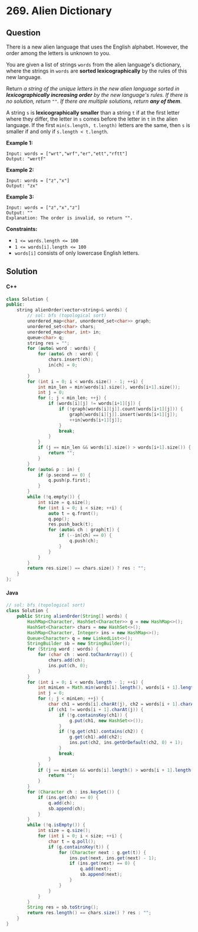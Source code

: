# 269. Alien Dictionary

## Question

There is a new alien language that uses the English alphabet. However, the order among the letters is unknown to you.

You are given a list of strings `words` from the alien language's dictionary, where the strings in `words` are **sorted lexicographically** by the rules of this new language.

Return _a string of the unique letters in the new alien language sorted in **lexicographically increasing order** by the new language's rules. If there is no solution, return_ `""`_. If there are multiple solutions, return **any of them**_.

A string `s` is **lexicographically smaller** than a string `t` if at the first letter where they differ, the letter in `s` comes before the letter in `t` in the alien language. If the first `min(s.length, t.length)` letters are the same, then `s` is smaller if and only if `s.length < t.length`.

**Example 1:**

```
Input: words = ["wrt","wrf","er","ett","rftt"]
Output: "wertf"
```

**Example 2:**

```
Input: words = ["z","x"]
Output: "zx"
```

**Example 3:**

```
Input: words = ["z","x","z"]
Output: ""
Explanation: The order is invalid, so return "".
```

**Constraints:**

* `1 <= words.length <= 100`
* `1 <= words[i].length <= 100`
* `words[i]` consists of only lowercase English letters.

## Solution

#### C++

```cpp
class Solution {
public:
    string alienOrder(vector<string>& words) {
        // sol: bfs (topological sort)
        unordered_map<char, unordered_set<char>> graph;
        unordered_set<char> chars;
        unordered_map<char, int> in;
        queue<char> q;
        string res = "";
        for (auto& word : words) {
            for (auto& ch : word) {
                chars.insert(ch);
                in[ch] = 0;
            }
        }
        for (int i = 0; i < words.size() - 1; ++i) {
            int min_len = min(words[i].size(), words[i+1].size());
            int j = 0;
            for (; j < min_len; ++j) {
                if (words[i][j] != words[i+1][j]) {
                    if (!graph[words[i][j]].count(words[i+1][j])) {
                        graph[words[i][j]].insert(words[i+1][j]);
                        ++in[words[i+1][j]];
                    }
                    break;
                }
            }
            if (j == min_len && words[i].size() > words[i+1].size()) {
                return "";
            }
        }
        for (auto& p : in) {
            if (p.second == 0) {
                q.push(p.first);
            }
        }
        while (!q.empty()) {
            int size = q.size();
            for (int i = 0; i < size; ++i) {
                auto t = q.front();
                q.pop();
                res.push_back(t);
                for (auto& ch : graph[t]) {
                    if (--in[ch] == 0) {
                        q.push(ch);
                    }
                }
            }
        }
        return res.size() == chars.size() ? res : "";
    }
};
```

#### Java

```java
// sol: bfs (topological sort)
class Solution {
    public String alienOrder(String[] words) {
        HashMap<Character, HashSet<Character>> g = new HashMap<>();
        HashSet<Character> chars = new HashSet<>();
        HashMap<Character, Integer> ins = new HashMap<>();
        Queue<Character> q = new LinkedList<>();
        StringBuilder sb = new StringBuilder();
        for (String word : words) {
            for (char ch : word.toCharArray()) {
                chars.add(ch);
                ins.put(ch, 0);
            }
        }
        for (int i = 0; i < words.length - 1; ++i) {
            int minLen = Math.min(words[i].length(), words[i + 1].length());
            int j = 0;
            for (; j < minLen; ++j) {
                char ch1 = words[i].charAt(j), ch2 = words[i + 1].charAt(j);
                if (ch1 != words[i + 1].charAt(j)) {
                    if (!g.containsKey(ch1)) {
                        g.put(ch1, new HashSet<>());
                    }
                    if (!g.get(ch1).contains(ch2)) {
                        g.get(ch1).add(ch2);
                        ins.put(ch2, ins.getOrDefault(ch2, 0) + 1);
                    }
                    break;
                }
            }
            if (j == minLen && words[i].length() > words[i + 1].length()) {
                return "";
            }
        }
        for (Character ch : ins.keySet()) {
            if (ins.get(ch) == 0) {
                q.add(ch);
                sb.append(ch);
            }
        }
        while (!q.isEmpty()) {
            int size = q.size();
            for (int i = 0; i < size; ++i) {
                char t = q.poll();
                if (g.containsKey(t)) {
                    for (Character next : g.get(t)) {
                        ins.put(next, ins.get(next) - 1);
                        if (ins.get(next) == 0) {
                            q.add(next);
                            sb.append(next);
                        }
                    }
                }
            }
        }
        String res = sb.toString();
        return res.length() == chars.size() ? res : "";
    }
}
```

